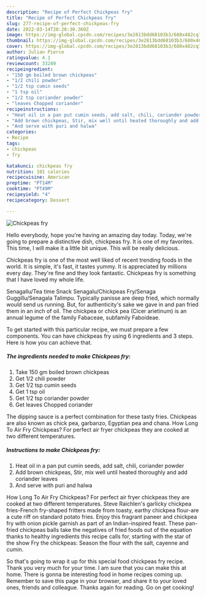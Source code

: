 ```yaml
---
description: "Recipe of Perfect Chickpeas fry"
title: "Recipe of Perfect Chickpeas fry"
slug: 277-recipe-of-perfect-chickpeas-fry
date: 2022-03-14T20:20:30.360Z
image: https://img-global.cpcdn.com/recipes/3e2813bdd68103b3/680x482cq70/chickpeas-fry-recipe-main-photo.jpg
thumbnail: https://img-global.cpcdn.com/recipes/3e2813bdd68103b3/680x482cq70/chickpeas-fry-recipe-main-photo.jpg
cover: https://img-global.cpcdn.com/recipes/3e2813bdd68103b3/680x482cq70/chickpeas-fry-recipe-main-photo.jpg
author: Julian Pierce
ratingvalue: 4.1
reviewcount: 33249
recipeingredient:
- "150 gm boiled brown chickpeas"
- "1/2 chili powder"
- "1/2 tsp cumin seeds"
- "1 tsp oil"
- "1/2 tsp coriander powder"
- "leaves Chopped coriander"
recipeinstructions:
- "Heat oil in a pan put cumin seeds, add salt, chili, coriander powder"
- "Add brown chickpeas, Stir, mix well until heated thoroughly and add coriander leaves"
- "And serve with puri and halwa"
categories:
- Recipe
tags:
- chickpeas
- fry

katakunci: chickpeas fry 
nutrition: 101 calories
recipecuisine: American
preptime: "PT14M"
cooktime: "PT49M"
recipeyield: "4"
recipecategory: Dessert

---
```



![Chickpeas fry](https://img-global.cpcdn.com/recipes/3e2813bdd68103b3/680x482cq70/chickpeas-fry-recipe-main-photo.jpg)

Hello everybody, hope you're having an amazing day today. Today, we're going to prepare a distinctive dish, chickpeas fry. It is one of my favorites. This time, I will make it a little bit unique. This will be really delicious.

Chickpeas fry is one of the most well liked of recent trending foods in the world. It is simple, it's fast, it tastes yummy. It is appreciated by millions every day. They're fine and they look fantastic. Chickpeas fry is something that I have loved my whole life.

Senagallu/Tea time Snack Senagalu/Chickpeas Fry/Senaga Guggillu/Senagala Talimpu. Typically panisse are deep fried, which normally would send us running. But, for authenticity&#39;s sake we gave in and pan fried them in an inch of oil. The chickpea or chick pea (Cicer arietinum) is an annual legume of the family Fabaceae, subfamily Faboideae.


To get started with this particular recipe, we must prepare a few components. You can have chickpeas fry using 6 ingredients and 3 steps. Here is how you can achieve that.

<!--inarticleads1-->

##### The ingredients needed to make Chickpeas fry:

1. Take 150 gm boiled brown chickpeas
1. Get 1/2 chili powder
1. Get 1/2 tsp cumin seeds
1. Get 1 tsp oil
1. Get 1/2 tsp coriander powder
1. Get leaves Chopped coriander


The dipping sauce is a perfect combination for these tasty fries. Chickpeas are also known as chick pea, garbanzo, Egyptian pea and chana. How Long To Air Fry Chickpeas? For perfect air fryer chickpeas they are cooked at two different temperatures. 

<!--inarticleads2-->

##### Instructions to make Chickpeas fry:

1. Heat oil in a pan put cumin seeds, add salt, chili, coriander powder
1. Add brown chickpeas, Stir, mix well until heated thoroughly and add coriander leaves
1. And serve with puri and halwa


How Long To Air Fry Chickpeas? For perfect air fryer chickpeas they are cooked at two different temperatures. Steve Raichlen&#39;s garlicky chickpea fries-French fry-shaped fritters made from toasty, earthy chickpea flour-are a cute riff on standard potato fries. Enjoy this fragrant paneer and chickpea fry with onion pickle garnish as part of an Indian-inspired feast. These pan-fried chickpeas balls take the negatives of fried foods out of the equation thanks to healthy ingredients this recipe calls for, starting with the star of the show Fry the chickpeas: Season the flour with the salt, cayenne and cumin. 

So that's going to wrap it up for this special food chickpeas fry recipe. Thank you very much for your time. I am sure that you can make this at home. There is gonna be interesting food in home recipes coming up. Remember to save this page in your browser, and share it to your loved ones, friends and colleague. Thanks again for reading. Go on get cooking!
